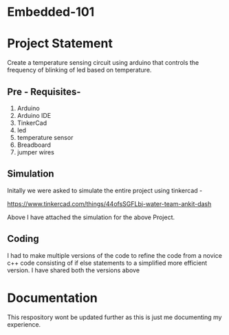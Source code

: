 # Embedded-101

# **Project Statement**

Create a temperature sensing circuit using arduino that controls the frequency of blinking of led based on temperature.

## **Pre - Requisites-**

1. Arduino
2. Arduino IDE
3. TinkerCad
4. led
5. temperature sensor
6. Breadboard
7. jumper wires

## **Simulation**

Initally we were asked to simulate the entire project using tinkercad - 

https://www.tinkercad.com/things/44ofsSGFLbj-water-team-ankit-dash

Above I have attached the simulation for the above Project.

## **Coding**

I had to make multiple versions of the code to refine the code from a novice c++ code 
consisting of if else statements to a simplified more efficient version.
I have shared both the versions above

# **Documentation**

This respository wont be updated further as this is just me documenting my experience.
